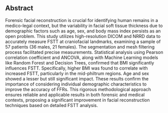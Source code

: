 ## **Abstract**

Forensic facial reconstruction is crucial for identifying human remains in a medico-legal
context, but the variability in facial soft tissue thickness due to demographic factors such as age, sex,
and body mass index persists as an open problem. This study utilizes high-resolution DICOM and
NRRD data to accurately measure FSTT at craniofacial landmarks, examining a sample of 57 patients
(36 males, 21 females). The segmentation and mesh filtering process facilitated precise measurements.
Statistical analysis using Pearson correlation coefficient and ANCOVA, along with Machine Learning
models like Random Forest and Decision Trees, confirmed that BMI significantly influences FSTT.
Specifically, higher BMI was found to correlate with increased FSTT, particularly in the mid-philtrum
regions. Age and sex showed a lesser but still significant impact. These results confirm the importance
of considering individual demographic characteristics to improve the accuracy of FFRs. This rigorous
methodological approach ensures reliable and applicable results in both forensic and medical contexts,
proposing a significant improvement in facial reconstruction techniques based on detailed FSTT
analysis.
